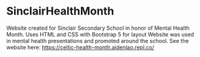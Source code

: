 # SinclairHealthMonth
Website created for Sinclair Secondary School in honor of Mental Health Month.
Uses HTML and CSS with Bootstrap 5 for layout
Website was used in mental health presentations and promoted around the school. 
See the website here: https://celtic-health-month.aidenlao.repl.co/
